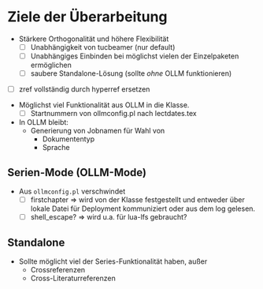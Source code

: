 # Ziele der Überarbeitung 

* Stärkere Orthogonalität und höhere Flexibilität
  * [ ] Unabhängigkeit von tucbeamer (nur default)
  * [ ] Unabhängiges Einbinden bei möglichst vielen der Einzelpaketen
    ermöglichen
  * [ ] saubere Standalone-Lösung (sollte *ohne* OLLM funktionieren)
* [ ] zref vollständig durch hyperref ersetzen
* Möglichst viel Funktionalität aus OLLM in die Klasse.
  * [ ] Startnummern von ollmconfig.pl nach lectdates.tex
* In OLLM bleibt:
  * Generierung von Jobnamen für Wahl von
    - Dokumententyp
	- Sprache
	  
## Serien-Mode (OLLM-Mode)
- Aus `ollmconfig.pl` verschwindet
   - [ ] firstchapter => wird von der Klasse festgestellt und entweder
     über lokale Datei für Deployment kommuniziert oder aus dem log
     gelesen.
   - [ ] shell_escape? => wird u.a. für lua-lfs gebraucht?
## Standalone
- Sollte möglicht viel der Series-Funktionalität haben, außer
   - Crossreferenzen
   - Cross-Literaturreferenzen
	  


